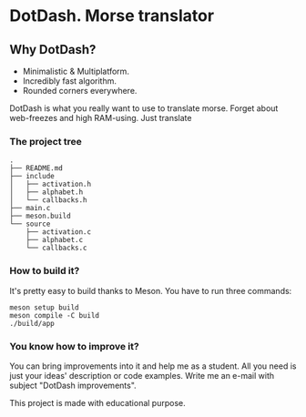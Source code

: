 # DotDash. Morse translator

## Why DotDash?
* Minimalistic & Multiplatform.
* Incredibly fast algorithm.
* Rounded corners everywhere.

DotDash is what you really want to use to translate morse. Forget about web-freezes and high RAM-using. Just translate

### The project tree 
```
.
├── README.md
├── include
│   ├── activation.h
│   ├── alphabet.h
│   └── callbacks.h
├── main.c
├── meson.build
└── source
    ├── activation.c
    ├── alphabet.c
    └── callbacks.c
```
### How to build it?
It's pretty easy to build thanks to Meson. You have to run three commands:
```
meson setup build
meson compile -C build
./build/app
```

### You know how to improve it?
You can bring improvements into it and help me as a student. All you need is just your ideas' description or code examples. Write me an e-mail with subject "DotDash improvements".

This project is made with educational purpose. 
